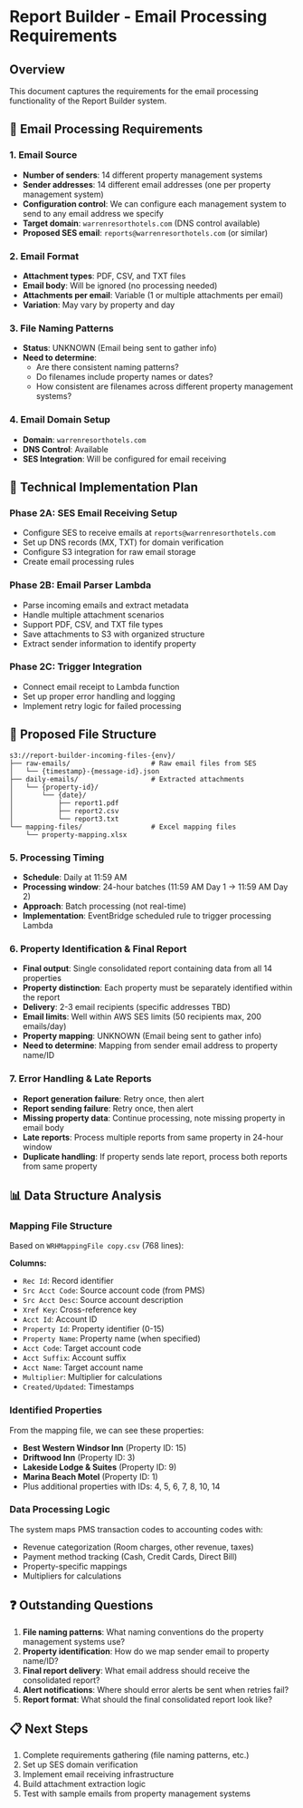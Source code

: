 # Report Builder - Email Processing Requirements

## Overview
This document captures the requirements for the email processing functionality of the Report Builder system.

## 📧 Email Processing Requirements

### 1. Email Source
- **Number of senders**: 14 different property management systems
- **Sender addresses**: 14 different email addresses (one per property management system)
- **Configuration control**: We can configure each management system to send to any email address we specify
- **Target domain**: `warrenresorthotels.com` (DNS control available)
- **Proposed SES email**: `reports@warrenresorthotels.com` (or similar)

### 2. Email Format
- **Attachment types**: PDF, CSV, and TXT files
- **Email body**: Will be ignored (no processing needed)
- **Attachments per email**: Variable (1 or multiple attachments per email)
- **Variation**: May vary by property and day

### 3. File Naming Patterns
- **Status**: UNKNOWN (Email being sent to gather info)
- **Need to determine**: 
  - Are there consistent naming patterns?
  - Do filenames include property names or dates?
  - How consistent are filenames across different property management systems?

### 4. Email Domain Setup
- **Domain**: `warrenresorthotels.com`
- **DNS Control**: Available
- **SES Integration**: Will be configured for email receiving

## 🚀 Technical Implementation Plan

### Phase 2A: SES Email Receiving Setup
- Configure SES to receive emails at `reports@warrenresorthotels.com`
- Set up DNS records (MX, TXT) for domain verification
- Configure S3 integration for raw email storage
- Create email processing rules

### Phase 2B: Email Parser Lambda
- Parse incoming emails and extract metadata
- Handle multiple attachment scenarios
- Support PDF, CSV, and TXT file types
- Save attachments to S3 with organized structure
- Extract sender information to identify property

### Phase 2C: Trigger Integration
- Connect email receipt to Lambda function
- Set up proper error handling and logging
- Implement retry logic for failed processing

## 📁 Proposed File Structure
```
s3://report-builder-incoming-files-{env}/
├── raw-emails/                    # Raw email files from SES
│   └── {timestamp}-{message-id}.json
├── daily-emails/                  # Extracted attachments
│   └── {property-id}/
│       └── {date}/
│           ├── report1.pdf
│           ├── report2.csv
│           └── report3.txt
└── mapping-files/                 # Excel mapping files
    └── property-mapping.xlsx
```

### 5. Processing Timing
- **Schedule**: Daily at 11:59 AM
- **Processing window**: 24-hour batches (11:59 AM Day 1 → 11:59 AM Day 2)
- **Approach**: Batch processing (not real-time)
- **Implementation**: EventBridge scheduled rule to trigger processing Lambda

### 6. Property Identification & Final Report
- **Final output**: Single consolidated report containing data from all 14 properties
- **Property distinction**: Each property must be separately identified within the report
- **Delivery**: 2-3 email recipients (specific addresses TBD)
- **Email limits**: Well within AWS SES limits (50 recipients max, 200 emails/day)
- **Property mapping**: UNKNOWN (Email being sent to gather info)
- **Need to determine**: Mapping from sender email address to property name/ID

### 7. Error Handling & Late Reports
- **Report generation failure**: Retry once, then alert
- **Report sending failure**: Retry once, then alert
- **Missing property data**: Continue processing, note missing property in email body
- **Late reports**: Process multiple reports from same property in 24-hour window
- **Duplicate handling**: If property sends late report, process both reports from same property

## 📊 Data Structure Analysis

### Mapping File Structure
Based on `WRHMappingFile copy.csv` (768 lines):

**Columns:**
- `Rec Id`: Record identifier
- `Src Acct Code`: Source account code (from PMS)
- `Src Acct Desc`: Source account description
- `Xref Key`: Cross-reference key
- `Acct Id`: Account ID
- `Property Id`: Property identifier (0-15)
- `Property Name`: Property name (when specified)
- `Acct Code`: Target account code
- `Acct Suffix`: Account suffix
- `Acct Name`: Target account name
- `Multiplier`: Multiplier for calculations
- `Created/Updated`: Timestamps

### Identified Properties
From the mapping file, we can see these properties:
- **Best Western Windsor Inn** (Property ID: 15)
- **Driftwood Inn** (Property ID: 3)
- **Lakeside Lodge & Suites** (Property ID: 9)
- **Marina Beach Motel** (Property ID: 1)
- Plus additional properties with IDs: 4, 5, 6, 7, 8, 10, 14

### Data Processing Logic
The system maps PMS transaction codes to accounting codes with:
- Revenue categorization (Room charges, other revenue, taxes)
- Payment method tracking (Cash, Credit Cards, Direct Bill)
- Property-specific mappings
- Multipliers for calculations

## ❓ Outstanding Questions
1. **File naming patterns**: What naming conventions do the property management systems use?
2. **Property identification**: How do we map sender email to property name/ID?
3. **Final report delivery**: What email address should receive the consolidated report?
4. **Alert notifications**: Where should error alerts be sent when retries fail?
5. **Report format**: What should the final consolidated report look like?

## 📋 Next Steps
1. Complete requirements gathering (file naming patterns, etc.)
2. Set up SES domain verification
3. Implement email receiving infrastructure
4. Build attachment extraction logic
5. Test with sample emails from property management systems 